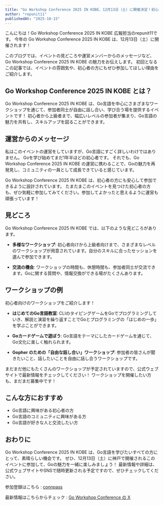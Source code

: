 ```yaml
---
title: "Go Workshop Conference 2025 IN KOBE、12月13日（土）に開催決定！初心者も大歓迎"
author: "repunit11"
publishedAt: "2025-10-15"
---
```


こんにちは！Go Workshop Conference 2025 IN KOBE 広報担当のrepunit11です。
今年の Go Workshop Conference 2025 IN KOBE は、12月13日（土）に開催されます！

このブログでは、イベントの見どころや運営メンバーからのメッセージなど、Go Workshop Conference 2025 IN KOBE の魅力をお伝えします。
初回となるこの記事では、イベントの雰囲気や、初心者の方にもぜひ参加してほしい理由をご紹介します。

## Go Workshop Conference 2025 IN KOBE とは？

Go Workshop Conference 2025 IN KOBE は、Go言語を中心にさまざまなワークショップを通じて、参加者同士が自由に話し合い、学び合う場を提供するイベントです！
初心者から上級者まで、幅広いレベルの参加者が集まり、Go言語の魅力を共有し、スキルアップを図ることができます。

## 運営からのメッセージ

私はこのイベントの運営をしていますが、Go言語にすごく詳しいわけではありません。
Goを学び始めてまだ1年半ほどの初心者です。
それでも、Go Workshop Conference 2025 IN KOBE の運営に携わることで、Goの魅力を再発見し、コミュニティの一員として成長できていると感じています。

Go Workshop Conference 2025 IN KOBE は、初心者の方にも安心して参加できるように設計されています。
たまたまこのイベントを見つけた初心者の方も、ぜひ気軽に参加してみてください。参加してよかったと思えるように運営も頑張っています！

## 見どころ

Go Workshop Conference 2025 IN KOBE では、以下のような見どころがあります。

- **多様なワークショップ**: 初心者向けから上級者向けまで、さまざまなレベルのワークショップが用意されています。自分のスキルに合ったセッションを選んで参加できます。

- **交流の機会**: ワークショップの時間も、休憩時間も、参加者同士が交流できます。Goに関する質問や、情報交換ができる場がたくさんあります。

## ワークショップの例

初心者向けのワークショップをご紹介します！

- **はじめてのGo言語教室**: CLIのタイピングゲームをGoでプログラミングしていき、解説と演習を繰り返すことでGoとプログラミングの「はじめの一歩」を学ぶことができます。

- **Goカードゲームで遊ぼう**: Go言語をテーマにしたカードゲームを通じて、Go文化に楽しく触れられます。

- **Gopher のための「自由な話し合い」ワークショップ**: 参加者の皆さんが聞きたいこと、話したいことを自由に話し合うワークショップです。

まだまだ他にもたくさんのワークショップが予定されていますので、公式ウェブサイトで最新情報をチェックしてください！
ワークショップを開催したい方も、まだまだ募集中です！

## こんな方におすすめ

- Go言語に興味がある初心者の方
- Go言語のコミュニティに興味がある方
- Go言語が好きな人と交流したい方


## おわりに

Go Workshop Conference 2025 IN KOBE は、Go言語を学びたいすべての方にとって、素晴らしい機会です。
ぜひ、12月13日（土）に神戸で開催されるこのイベントに参加して、Goの魅力を一緒に楽しみましょう！
最新情報や詳細は、公式ウェブサイトやSNSで随時更新される予定ですので、ぜひチェックしてください。

参加登録はこちら : [connpass](https://go-workshop-conference.connpass.com/event/362435/)

最新情報はこちらからチェック : [Go Workshop Conference の X](https://x.com/gwcjp)


